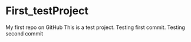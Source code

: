 # First_testProject
My first repo on GitHub
This is a test project.
Testing first commit.
Testing second commit

